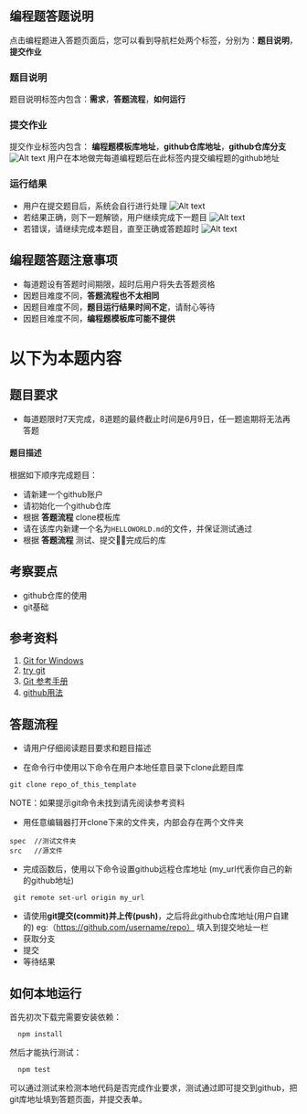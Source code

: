 ## 编程题答题说明
点击编程题进入答题页面后，您可以看到导航栏处两个标签，分别为：**题目说明**，**提交作业**

### 题目说明
题目说明标签内包含：**需求**，**答题流程**，**如何运行**

### 提交作业
提交作业标签内包含：
**编程题模板库地址**，**github仓库地址**，**github仓库分支**
![Alt text](http://static.zybuluo.com/zhongjianxin/3zviwytdqu37lgfta8o0ff32/1.jpg)
用户在本地做完每道编程题后在此标签内提交编程题的github地址
### 运行结果
- 用户在提交题目后，系统会自行进行处理
![Alt text](http://static.zybuluo.com/zhongjianxin/lrcornysit0irzxa84uh11fe/4.jpg)
- 若结果正确，则下一题解锁，用户继续完成下一题目
![Alt text](http://static.zybuluo.com/zhongjianxin/nqfbczviajqbez20hon7akiw/2.jpg)
- 若错误，请继续完成本题目，直至正确或答题超时
![Alt text](http://static.zybuluo.com/zhongjianxin/yjo2ywupbubzwg68brmodig1/3.jpg)
  
## 编程题答题注意事项
- 每道题设有答题时间期限，超时后用户将失去答题资格
- 因题目难度不同，**答题流程也不太相同**
- 因题目难度不同，**题目运行结果时间不定**，请耐心等待
- 因题目难度不同，**编程题模板库可能不提供**

# 以下为本题内容
## 题目要求
- 每道题限时7天完成，8道题的最终截止时间是6月9日，任一题逾期将无法再答题
#### 题目描述
根据如下顺序完成题目：
- 请新建一个github账户
- 请初始化一个github仓库
- 根据 **答题流程** clone模板库
- 请在该库内新建一个名为`HELLOWORLD.md`的文件，并保证测试通过
- 根据 **答题流程** 测试、提交完成后的库
## 考察要点
- github仓库的使用
- git基础
## 参考资料
1. [Git for Windows](https://github.com/doggy8088/Learn-Git-in-30-days/blob/master/zh-tw/02.md)
2. [try git](https://try.github.io/levels/1/challenges/1)
3. [Git 参考手册](http://gitref.org/zh/index.html)
4. [github用法](https://guides.github.com/activities/hello-world/)

## 答题流程
- 请用户仔细阅读题目要求和题目描述

- 在命令行中使用以下命令在用户本地任意目录下clone此题目库
```
git clone repo_of_this_template
```
NOTE：如果提示git命令未找到请先阅读参考资料
- 用任意编辑器打开clone下来的文件夹，内部会存在两个文件夹
```
spec  //测试文件夹
src   //源文件
```

- 完成函数后，使用以下命令设置github远程仓库地址 (my_url代表你自己的新的github地址)
```
 git remote set-url origin my_url
```
- 请使用**git提交(commit)**并**上传(push)**，之后将此github仓库地址(用户自建的) eg:（https://github.com/username/repo） 填入到提交地址一栏 
- 获取分支
- 提交
- 等待结果

## 如何本地运行
首先初次下载完需要安装依赖：

```
  npm install
```

然后才能执行测试：

```
  npm test
```
可以通过测试来检测本地代码是否完成作业要求，测试通过即可提交到github，把git库地址填到答题页面，并提交表单。

